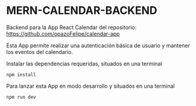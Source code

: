 # MERN-CALENDAR-BACKEND
Backend para la App React Calendar del repositorio:  https://github.com/opazoFelipe/calendar-app

Esta App permite realizar una autenticación básica de usuario y mantener los eventos del calendario. 

Instalar las dependencias requeridas, situados en una terminal
```
npm install
```

Para lanzar esta App en modo desarrollo y situados en una terminal
```
npm run dev
```
